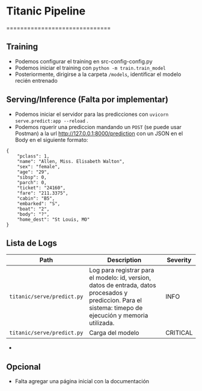 # Titanic Pipeline
==============================

## Training
* Podemos configurar el training en src-config-config.py
* Podemos iniciar el training con `python -m train.train_model`
* Posteriormente, dirigirse a la carpeta `/models`, identificar el modelo recién entrenado

## Serving/Inference (Falta por implementar)
* Podemos iniciar el servidor para las predicciones con `uvicorn serve.predict:app --reload` .
* Podemos rquerir una prediccion mandando un `POST` (se puede usar Postman) a la url http://127.0.0.1:8000/prediction con un JSON en el Body en el siguiente formato:
```
{
    "pclass": 1,
    "name": "Allen, Miss. Elisabeth Walton",
    "sex": "female",
    "age": "29",
    "sibsp": 0,
    "parch": 0,
    "ticket": "24160",
    "fare": "211.3375",
    "cabin": "B5",
    "embarked": "S",
    "boat": "2",
    "body": "?",
    "home_dest": "St Louis, MO"
}
```
## Lista de Logs
| Path          | Description   | Severity   |
| ------------- | ------------- | ------------- |
| `titanic/serve/predict.py`  | Log para registrar para el modelo: id, version, datos de entrada, datos procesados y prediccion. Para el sistema: timepo de ejecución y memoria utilizada. | INFO |
| `titanic/serve/predict.py`  | Carga del modelo | CRITICAL |
* 

## Opcional
* Falta agregar una página inicial con la documentación
